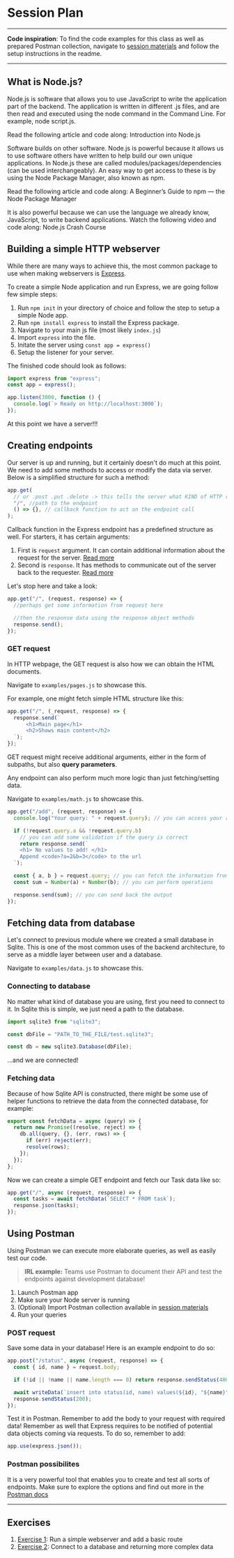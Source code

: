 # Session Plan

---

**Code inspiration**: To find the code examples for this class as well as prepared Postman collection, navigate to [session materials](./session-materials/) and follow the setup instructions in the readme.

---

## What is Node.js?

Node.js is software that allows you to use JavaScript to write the application part of the backend. The application is written in different .js files, and are then read and executed using the node command in the Command Line. For example, node script.js.

Read the following article and code along: Introduction into Node.js

Software builds on other software. Node.js is powerful because it allows us to use software others have written to help build our own unique applications. In Node.js these are called modules/packages/dependencies (can be used interchangeably). An easy way to get access to these is by using the Node Package Manager, also known as npm.

Read the following article and code along: A Beginner’s Guide to npm — the Node Package Manager

It is also powerful because we can use the language we already know, JavaScript, to write backend applications. Watch the following video and code along: Node.js Crash Course

## Building a simple HTTP webserver

While there are many ways to achieve this, the most common package to use when making webservers is [Express](https://expressjs.com/).

To create a simple Node application and run Express, we are going follow few simple steps:

1. Run `npm init` in your directory of choice and follow the step to setup a simple Node app.
2. Run `npm install express` to install the Express package.
3. Navigate to your main js file (most likely `index.js`)
4. Import `express` into the file.
5. Initate the server using `const app = express()`
6. Setup the listener for your server.

The finished code should look as follows:

```javascript
import express from "express";
const app = express();

app.listen(3000, function () {
  console.log(`> Ready on http://localhost:3000`);
});
```

At this point we have a server!!!

## Creating endpoints

Our server is up and running, but it certainly doesn't do much at this point. We need to add some methods to access or modify the data via server. Below is a simplified structure for such a method:

```javascript
app.get(
  // or .post .put .delete -> this tells the server what KIND of HTTP request this endpoint will handle
  "/", //path to the endpoint
  () => {}, // callback function to act on the endpoint call
);
```

Callback function in the Express endpoint has a predefined structure as well. For starters, it has certain arguments:

1. First is `request` argument. It can contain additional information about the request for the server. [Read more](https://expressjs.com/en/5x/api.html#req)
2. Second is `response`. It has methods to communicate out of the server back to the requester. [Read more](https://expressjs.com/en/5x/api.html#res.app)

Let's stop here and take a look:

```javascript
app.get("/", (request, response) => {
  //perhaps get some information from request here

  //then the response data using the response object methods
  response.send();
});
```

### GET request

In HTTP webpage, the GET request is also how we can obtain the HTML documents.

Navigate to `examples/pages.js` to showcase this.

For example, one might fetch simple HTML structure like this:

```javascript
app.get("/", (_request, response) => {
  response.send(`
      <h1>Main page</h1>
      <h2>Shows main content</h2>
  `);
});
```

GET request might receive additional arguments, either in the form of subpaths, but also **query parameters**.

Any endpoint can also perform much more logic than just fetching/setting data.

Navigate to `examples/math.js` to showcase this.

```javascript
app.get("/add", (request, response) => {
  console.log("Your query: " + request.query); // you can access your request query

  if (!request.query.a && !request.query.b)
    // you can add some validation if the query is correct
    return response.send(`
    <h1> No values to add! </h1>
    Append <code>?a=2&b=3</code> to the url
  `);

  const { a, b } = request.query; // you can fetch the information from the query
  const sum = Number(a) + Number(b); // you can perform operations

  response.send(sum); // you can send back the output
});
```

## Fetching data from database

Let's connect to previous module where we created a small database in Sqlite. This is one of the most common uses of the backend architecture, to serve as a middle layer between user and a database.

Navigate to `examples/data.js` to showcase this.

### Connecting to database

No matter what kind of database you are using, first you need to connect to it. In Sqlite this is simple, we just need a path to the database.

```javascript
import sqlite3 from "sqlite3";

const dbFile = "PATH_TO_THE_FILE/test.sqlite3";

const db = new sqlite3.Database(dbFile);
```

...and we are connected!

### Fetching data

Because of how Sqlite API is constructed, there might be some use of helper functions to retrieve the data from the connected database, for example:

```javascript
export const fetchData = async (query) => {
  return new Promise((resolve, reject) => {
    db.all(query, {}, (err, rows) => {
      if (err) reject(err);
      resolve(rows);
    });
  });
};
```

Now we can create a simple GET endpoint and fetch our Task data like so:

```javascript
app.get("/", async (request, response) => {
  const tasks = await fetchData(`SELECT * FROM task`);
  response.json(tasks);
});
```

## Using Postman

Using Postman we can execute more elaborate queries, as well as easily test our code.

> **IRL example:** Teams use Postman to document their API and test the endpoints against development database!

1. Launch Postman app
2. Make sure your Node server is running
3. (Optional) Import Postman collection available in [session materials](./session-materials)
4. Run your queries

### POST request

Save some data in your database! Here is an example endpoint to do so:

```javascript
app.post("/status", async (request, response) => {
  const { id, name } = request.body;

  if (!id || !name || name.length === 0) return response.sendStatus(400);

  await writeData(`insert into status(id, name) values(${id}, "${name}")`);
  response.sendStatus(200);
});
```

Test it in Postman. Remember to add the body to your request with required data!
Remember as well that Express requires to be notified of potential data objects coming via requests. To do so, remember to add:

```javascript
app.use(express.json());
```

### Postman possibilites

It is a very powerful tool that enables you to create and test all sorts of endpoints. Make sure to explore the options and find out more in the [Postman docs](https://learning.postman.com/docs/sending-requests/requests/)

---

## Exercises

1. [Exercise 1](../exercises/exercise1.md): Run a simple webserver and add a basic route
1. [Exercise 2](../exercises/exercise2.md): Connect to a database and returning more complex data
